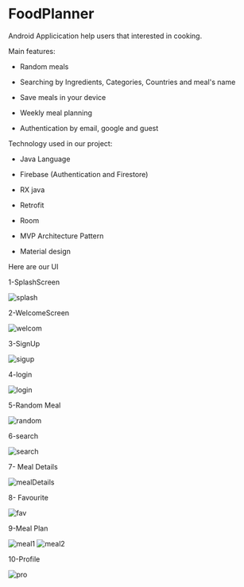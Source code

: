 # FoodPlanner

Android Applicication help users that interested in cooking.




Main features:

- Random meals

- Searching by Ingredients, Categories, Countries and meal's name

- Save meals in your device

- Weekly meal planning

- Authentication by email, google and guest













Technology used in our project:



- Java Language

- Firebase (Authentication and Firestore)

- RX java

- Retrofit

- Room

- MVP Architecture Pattern

- Material design


Here are our UI








1-SplashScreen



![splash](https://user-images.githubusercontent.com/55794743/218336030-10dd1989-bb5d-4039-8c23-1f3ef9e91b13.jpg)


2-WelcomeScreen


![welcom](https://user-images.githubusercontent.com/55794743/218336071-c223abb6-c509-465e-8c3e-f37bd24b6a6e.jpg)


3-SignUp


![sigup](https://user-images.githubusercontent.com/55794743/218336085-3825ed53-8bb9-45d4-bc77-8097f7884b44.jpg)


4-login


![login](https://user-images.githubusercontent.com/55794743/218336111-3e5836ab-fb75-4aba-9386-52d438b3e8fb.jpg)

5-Random Meal


![random](https://user-images.githubusercontent.com/55794743/218336168-dee93583-a98b-4249-8ba3-cd5cdfbf377a.jpg)

6-search


![search](https://user-images.githubusercontent.com/55794743/218336210-abbfa7a4-7eca-4b50-b4cd-3ef5c7f93678.jpg)

7- Meal Details


![mealDetails](https://user-images.githubusercontent.com/55794743/218336240-ab9af3a7-35bc-402f-a873-ede575c0ee8d.jpg)

8- Favourite


![fav](https://user-images.githubusercontent.com/55794743/218336273-b3e5b470-536e-4deb-850f-410e15c57474.jpg)

9-Meal Plan


![meal1](https://user-images.githubusercontent.com/55794743/218336313-68b96b35-6628-45dd-a4d2-88b135682c31.jpg)
![meal2](https://user-images.githubusercontent.com/55794743/218336318-ba3d87d6-0cb9-4753-8bd0-2e36286afe6f.jpg)

10-Profile


![pro](https://user-images.githubusercontent.com/55794743/218336338-9a6ad257-677c-4b4d-8dc6-bda7a14b5918.jpg)





